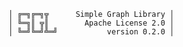     │ ╔═╗╔═╗╦      Simple Graph Library │
    │ ╚═╗║ ╦║        Apache License 2.0 │
    │ ╚═╝╚═╝╩═╝           version 0.2.0 │